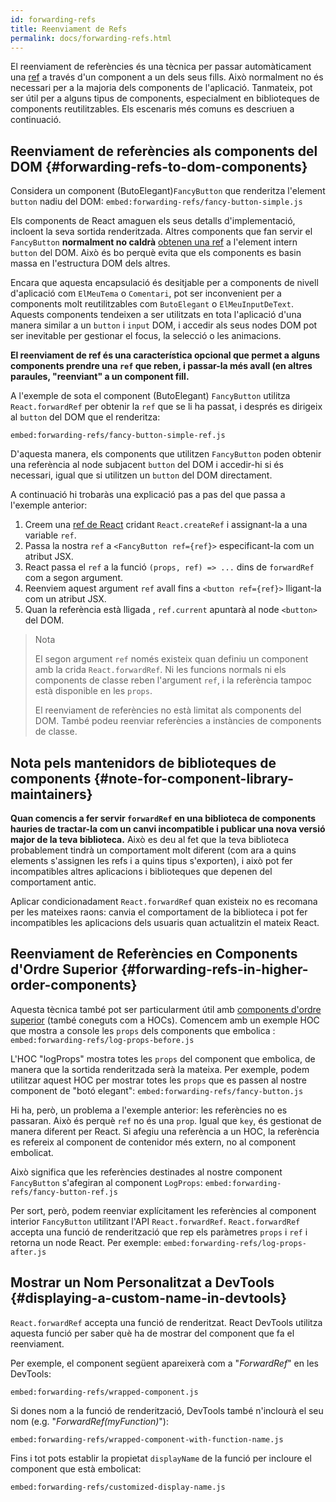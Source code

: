 ```yaml
---
id: forwarding-refs
title: Reenviament de Refs
permalink: docs/forwarding-refs.html
---
```


El reenviament de referències és una tècnica per passar automàticament una [ref](/docs/refs-and-the-dom.html) a través d'un component a un dels seus fills. Això normalment no és necessari per a la majoria dels components de l'aplicació. Tanmateix, pot ser útil per a alguns tipus de components, especialment en biblioteques de components reutilitzables. Els escenaris més comuns es descriuen a continuació.

## Reenviament de referències als components del DOM {#forwarding-refs-to-dom-components}

Considera un component (ButoElegant)`FancyButton` que renderitza l'element `button` nadiu del  DOM:
`embed:forwarding-refs/fancy-button-simple.js`

Els components de React amaguen els seus detalls d'implementació, incloent la seva sortida renderitzada. Altres components que fan servir el `FancyButton` **normalment no caldrà** [obtenen una ref](/docs/refs-and-the-dom.html) a l'element intern `button` del DOM. Això és bo perquè evita que els components es basin massa en l'estructura DOM dels altres.

Encara que aquesta encapsulació és desitjable per a components de nivell d'aplicació com `ElMeuTema` o `Comentari`, pot ser inconvenient per a components molt reutilitzables com `ButoElegant` o `ElMeuInputDeText`. Aquests components tendeixen a ser utilitzats en tota l'aplicació d'una manera similar a un `button` i `input` DOM, i accedir als seus nodes DOM pot ser inevitable per gestionar el focus, la selecció o les animacions.

**El reenviament de ref és una característica opcional que permet a alguns components prendre una `ref` que reben, i passar-la més avall (en altres paraules, "reenviant" a un component fill.**

A l'exemple de sota el component (ButoElegant) `FancyButton` utilitza `React.forwardRef` per obtenir la `ref` que se li ha passat, i després es dirigeix al `button` del DOM que el renderitza:

`embed:forwarding-refs/fancy-button-simple-ref.js`

D'aquesta manera, els components que utilitzen `FancyButton` poden obtenir una referència al node subjacent `button` del DOM i accedir-hi si és necessari, igual que si utilitzen un `button` del DOM directament.

A continuació hi trobaràs una explicació pas a pas del que passa a l'exemple anterior:

1. Creem una [ref de React](/docs/refs-and-the-dom.html) cridant `React.createRef` i assignant-la a una variable `ref`.
2. Passa la  nostra `ref` a `<FancyButton ref={ref}>` especificant-la com un atribut JSX.
3. React passa el `ref` a la funció `(props, ref) => ...` dins de `forwardRef` com a segon argument.
4. Reenviem aquest argument `ref` avall fins a `<button ref={ref}>` lligant-la com un atribut JSX.
5. Quan la referència està lligada , `ref.current` apuntarà al node `<button>` del DOM.

>Nota
>
>El segon argument `ref` només existeix quan definiu un component amb la crida `React.forwardRef`. Ni les funcions normals ni els components de classe reben l'argument `ref`, i la referència tampoc està disponible en les `props`.
>
>El reenviament de referències no està limitat als components del DOM. També podeu reenviar referències a instàncies de components de classe.

## Nota pels mantenidors de biblioteques de components {#note-for-component-library-maintainers}

**Quan comencis a fer servir `forwardRef` en una biblioteca de components hauries de tractar-la com un canvi incompatible i publicar una nova versió major de la teva biblioteca.** Això es deu al fet que la teva biblioteca probablement tindrà un comportament molt diferent (com ara a quins elements s'assignen les refs i a quins tipus s'exporten), i això pot fer incompatibles altres aplicacions i biblioteques que depenen del comportament antic.

Aplicar condicionadament `React.forwardRef` quan existeix no es recomana per les mateixes raons: canvia el comportament de la biblioteca i pot fer incompatibles les aplicacions dels usuaris quan actualitzin el mateix React.

## Reenviament de Referències en Components d'Ordre Superior {#forwarding-refs-in-higher-order-components}

Aquesta tècnica també pot ser particularment útil amb [components d'ordre superior](/docs/higher-order-components.html) (també coneguts com a HOCs). Comencem amb un exemple HOC que mostra a console les `props` dels components que embolica :
`embed:forwarding-refs/log-props-before.js`

L'HOC "logProps" mostra totes les `props` del component que embolica, de manera que la sortida renderitzada serà la mateixa. Per exemple, podem utilitzar aquest HOC per mostrar totes les `props` que es passen al nostre component de "botó elegant":
`embed:forwarding-refs/fancy-button.js`

Hi ha, però,  un problema a l'exemple anterior: les referències no es passaran. Això és perquè `ref` no és una `prop`. Igual que `key`, és gestionat de manera diferent per React. Si afegiu una referència a un HOC, la referència es refereix al component de contenidor més extern, no al component embolicat.

Això significa que les referències destinades al nostre component `FancyButton` s'afegiran al component `LogProps`:
`embed:forwarding-refs/fancy-button-ref.js`

Per sort, però, podem reenviar explícitament les referències al component interior `FancyButton` utilitzant l'API `React.forwardRef`. `React.forwardRef` accepta una funció de renderització que rep els paràmetres `props` i `ref` i retorna un node React. Per exemple:
`embed:forwarding-refs/log-props-after.js`

## Mostrar un Nom Personalitzat a DevTools {#displaying-a-custom-name-in-devtools}

`React.forwardRef` accepta una funció de renderitzat. React DevTools utilitza aquesta funció per saber què ha de mostrar del component que fa el reenviament.

Per exemple, el component següent apareixerà com a "*ForwardRef*" en les DevTools:

`embed:forwarding-refs/wrapped-component.js`


Si dones nom a la funció de renderització, DevTools també n'inclourà el seu nom (e.g. "*ForwardRef(myFunction)*"):

`embed:forwarding-refs/wrapped-component-with-function-name.js`

Fins i tot pots establir la propietat `displayName` de la funció per incloure el component que està embolicat:

`embed:forwarding-refs/customized-display-name.js`

